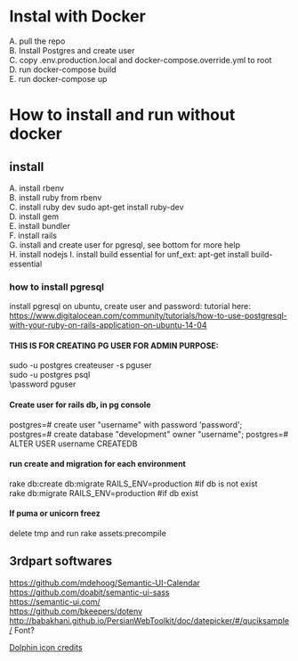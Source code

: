 # Instal with Docker  
A. pull the repo  
B. Install Postgres and create user  
C. copy .env.production.local and docker-compose.override.yml to root  
D. run docker-compose build  
E. run docker-compose up  
  
  
# How to install and run without docker  
  
## install    
A. install rbenv  
B. install ruby from rbenv  
C. install ruby dev sudo apt-get install ruby-dev  
D. install gem  
E. install bundler  
F. install rails  
G. install and create user for pgresql, see bottom for more help  
H. install nodejs
I. install build essential for unf_ext: apt-get install build-essential


### how to install pgresql  
install pgresql on ubuntu, create user and password: tutorial here: https://www.digitalocean.com/community/tutorials/how-to-use-postgresql-with-your-ruby-on-rails-application-on-ubuntu-14-04  
#### THIS IS FOR CREATING PG USER FOR ADMIN PURPOSE:  
sudo -u postgres createuser -s pguser  
sudo -u postgres psql  
\password pguser  
#### Create user for rails db, in pg console  
postgres=# create user "username" with password 'password';  
postgres=# create database "development" owner "username"; 
postgres=# ALTER USER username CREATEDB  
#### run create and migration for each environment  
rake db:create db:migrate RAILS_ENV=production  #if db is not exist  
rake db:migrate RAILS_ENV=production #if db exist  
#### If puma or unicorn freez    
delete tmp and run rake assets:precompile  
  
  
## 3rdpart softwares  
https://github.com/mdehoog/Semantic-UI-Calendar  
https://github.com/doabit/semantic-ui-sass  
https://semantic-ui.com/  
https://github.com/bkeepers/dotenv 
http://babakhani.github.io/PersianWebToolkit/doc/datepicker/#/quciksample/
Font? 

<a href="https://icons8.com/icon/5195/Dolphin">Dolphin icon credits</a>
  


  